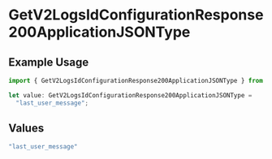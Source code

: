 # GetV2LogsIdConfigurationResponse200ApplicationJSONType

## Example Usage

```typescript
import { GetV2LogsIdConfigurationResponse200ApplicationJSONType } from "orq-poc-typescript-multi-env-version/models/operations";

let value: GetV2LogsIdConfigurationResponse200ApplicationJSONType =
  "last_user_message";
```

## Values

```typescript
"last_user_message"
```